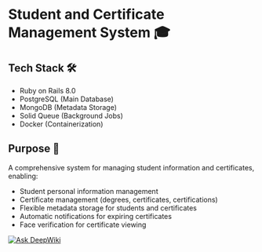 # Student and Certificate Management System 🎓

## Tech Stack 🛠
- Ruby on Rails 8.0
- PostgreSQL (Main Database)
- MongoDB (Metadata Storage)
- Solid Queue (Background Jobs)
- Docker (Containerization)

## Purpose 🎯
A comprehensive system for managing student information and certificates, enabling:
- Student personal information management
- Certificate management (degrees, certificates, certifications)
- Flexible metadata storage for students and certificates
- Automatic notifications for expiring certificates
- Face verification for certificate viewing


[![Ask DeepWiki](https://deepwiki.com/badge.svg)](https://deepwiki.com/trungnhann/ly)